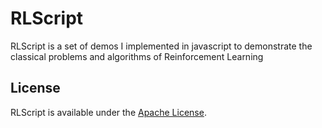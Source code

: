 # RLScript

RLScript is a set of demos I implemented in javascript to demonstrate the classical problems and algorithms of Reinforcement Learning 



## License

RLScript is available under the [Apache License](http://www.apache.org/licenses/LICENSE-2.0.html).
